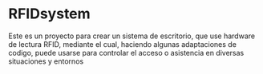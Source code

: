 # RFIDsystem
Este es un proyecto para crear un sistema de escritorio, que use hardware de lectura RFID, mediante el cual, haciendo algunas adaptaciones de codigo, puede usarse para controlar el acceso o asistencia en diversas situaciones y entornos
